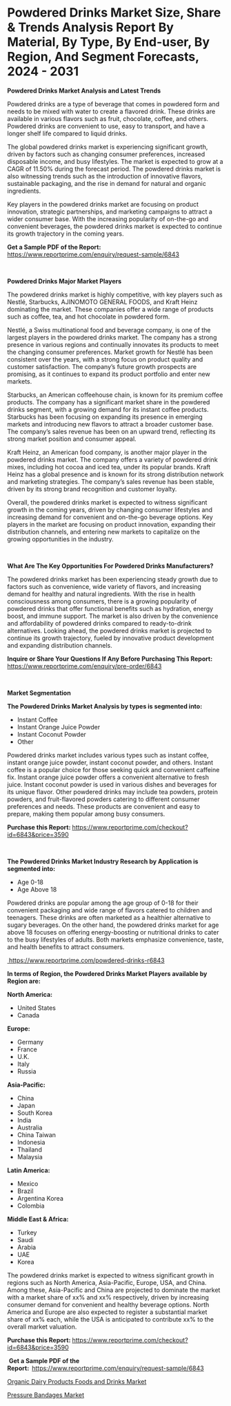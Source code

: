 <p><h1>Powdered Drinks Market Size, Share & Trends Analysis Report By Material, By Type, By End-user, By Region, And Segment Forecasts, 2024 - 2031</h1></p><p><strong>Powdered Drinks Market Analysis and Latest Trends</strong></p>
<p><p>Powdered drinks are a type of beverage that comes in powdered form and needs to be mixed with water to create a flavored drink. These drinks are available in various flavors such as fruit, chocolate, coffee, and others. Powdered drinks are convenient to use, easy to transport, and have a longer shelf life compared to liquid drinks.</p><p>The global powdered drinks market is experiencing significant growth, driven by factors such as changing consumer preferences, increased disposable income, and busy lifestyles. The market is expected to grow at a CAGR of 11.50% during the forecast period. The powdered drinks market is also witnessing trends such as the introduction of innovative flavors, sustainable packaging, and the rise in demand for natural and organic ingredients.</p><p>Key players in the powdered drinks market are focusing on product innovation, strategic partnerships, and marketing campaigns to attract a wider consumer base. With the increasing popularity of on-the-go and convenient beverages, the powdered drinks market is expected to continue its growth trajectory in the coming years.</p></p>
<p><strong>Get a Sample PDF of the Report:&nbsp;</strong> <a href="https://www.reportprime.com/enquiry/request-sample/6843">https://www.reportprime.com/enquiry/request-sample/6843</a></p>
<p>&nbsp;</p>
<p><strong>Powdered Drinks Major Market Players</strong></p>
<p><p>The powdered drinks market is highly competitive, with key players such as Nestlé, Starbucks, AJINOMOTO GENERAL FOODS, and Kraft Heinz dominating the market. These companies offer a wide range of products such as coffee, tea, and hot chocolate in powdered form.</p><p>Nestlé, a Swiss multinational food and beverage company, is one of the largest players in the powdered drinks market. The company has a strong presence in various regions and continually innovates its products to meet the changing consumer preferences. Market growth for Nestlé has been consistent over the years, with a strong focus on product quality and customer satisfaction. The company’s future growth prospects are promising, as it continues to expand its product portfolio and enter new markets.</p><p>Starbucks, an American coffeehouse chain, is known for its premium coffee products. The company has a significant market share in the powdered drinks segment, with a growing demand for its instant coffee products. Starbucks has been focusing on expanding its presence in emerging markets and introducing new flavors to attract a broader customer base. The company’s sales revenue has been on an upward trend, reflecting its strong market position and consumer appeal.</p><p>Kraft Heinz, an American food company, is another major player in the powdered drinks market. The company offers a variety of powdered drink mixes, including hot cocoa and iced tea, under its popular brands. Kraft Heinz has a global presence and is known for its strong distribution network and marketing strategies. The company’s sales revenue has been stable, driven by its strong brand recognition and customer loyalty.</p><p>Overall, the powdered drinks market is expected to witness significant growth in the coming years, driven by changing consumer lifestyles and increasing demand for convenient and on-the-go beverage options. Key players in the market are focusing on product innovation, expanding their distribution channels, and entering new markets to capitalize on the growing opportunities in the industry.</p></p>
<p>&nbsp;</p>
<p><strong>What Are The Key Opportunities For Powdered Drinks Manufacturers?</strong></p>
<p><p>The powdered drinks market has been experiencing steady growth due to factors such as convenience, wide variety of flavors, and increasing demand for healthy and natural ingredients. With the rise in health consciousness among consumers, there is a growing popularity of powdered drinks that offer functional benefits such as hydration, energy boost, and immune support. The market is also driven by the convenience and affordability of powdered drinks compared to ready-to-drink alternatives. Looking ahead, the powdered drinks market is projected to continue its growth trajectory, fueled by innovative product development and expanding distribution channels.</p></p>
<p><strong>Inquire or Share Your Questions If Any Before Purchasing This Report:</strong> <a href="https://www.reportprime.com/enquiry/pre-order/6843">https://www.reportprime.com/enquiry/pre-order/6843</a></p>
<p>&nbsp;</p>
<p><strong>Market Segmentation</strong></p>
<p><strong>The Powdered Drinks Market Analysis by types is segmented into:</strong></p>
<p><ul><li>Instant Coffee</li><li>Instant Orange Juice Powder</li><li>Instant Coconut Powder</li><li>Other</li></ul></p>
<p><p>Powdered drinks market includes various types such as instant coffee, instant orange juice powder, instant coconut powder, and others. Instant coffee is a popular choice for those seeking quick and convenient caffeine fix. Instant orange juice powder offers a convenient alternative to fresh juice. Instant coconut powder is used in various dishes and beverages for its unique flavor. Other powdered drinks may include tea powders, protein powders, and fruit-flavored powders catering to different consumer preferences and needs. These products are convenient and easy to prepare, making them popular among busy consumers.</p></p>
<p><strong>Purchase this Report:&nbsp;</strong><a href="https://www.reportprime.com/checkout?id=6843&price=3590">https://www.reportprime.com/checkout?id=6843&price=3590</a></p>
<p>&nbsp;</p>
<p><strong>The Powdered Drinks Market Industry Research by Application is segmented into:</strong></p>
<p><ul><li>Age 0-18</li><li>Age Above 18</li></ul></p>
<p><p>Powdered drinks are popular among the age group of 0-18 for their convenient packaging and wide range of flavors catered to children and teenagers. These drinks are often marketed as a healthier alternative to sugary beverages. On the other hand, the powdered drinks market for age above 18 focuses on offering energy-boosting or nutritional drinks to cater to the busy lifestyles of adults. Both markets emphasize convenience, taste, and health benefits to attract consumers.</p></p>
<p><a href="https://www.reportprime.com/powdered-drinks-r6843">&nbsp;https://www.reportprime.com/powdered-drinks-r6843</a></p>
<p><strong>In terms of Region, the Powdered Drinks Market Players available by Region are:</strong></p>
<p>
    <p> <strong> North America: </strong>
        <ul>
            <li>United States</li>
            <li>Canada</li>
        </ul>
        </p> 
    <p> <strong> Europe: </strong>
        <ul>
            <li>Germany</li>
            <li>France</li>
            <li>U.K.</li>
            <li>Italy</li>
            <li>Russia</li>
        </ul>
        </p> 
    <p> <strong> Asia-Pacific: </strong>
        <ul>
            <li>China</li>
            <li>Japan</li>
            <li>South Korea</li>
            <li>India</li>
            <li>Australia</li>
            <li>China Taiwan</li>
            <li>Indonesia</li>
            <li>Thailand</li>
            <li>Malaysia</li>
        </ul>
        </p> 
    <p> <strong> Latin America: </strong>
        <ul>
            <li>Mexico</li>
            <li>Brazil</li>
            <li>Argentina Korea</li>
            <li>Colombia</li>
        </ul>
        </p> 
    <p> <strong> Middle East & Africa: </strong>
        <ul>
            <li>Turkey</li>
            <li>Saudi</li>
            <li>Arabia</li>
            <li>UAE</li>
            <li>Korea</li>
        </ul>
    </p>
    </p>
<p><p>The powdered drinks market is expected to witness significant growth in regions such as North America, Asia-Pacific, Europe, USA, and China. Among these, Asia-Pacific and China are projected to dominate the market with a market share of xx% and xx% respectively, driven by increasing consumer demand for convenient and healthy beverage options. North America and Europe are also expected to register a substantial market share of xx% each, while the USA is anticipated to contribute xx% to the overall market valuation.</p></p>
<p><strong>Purchase this Report: </strong><a href="https://www.reportprime.com/checkout?id=6843&price=3590">https://www.reportprime.com/checkout?id=6843&price=3590</a></p>
<p>&nbsp;<strong>Get a Sample PDF of the Report:&nbsp;&nbsp;</strong><a href="https://www.reportprime.com/enquiry/request-sample/6843">https://www.reportprime.com/enquiry/request-sample/6843</a></p>
<p><strong></strong></p>
<p><p><a href="https://github.com/mauripalmi/Market-Research-Report-List-5/blob/main/organic-dairy-products-foods-and-drinks-market.md">Organic Dairy Products Foods and Drinks Market</a></p><p><a href="https://medium.com/@carlahoustonh51/pressure-bandages-market-report-by-product-type-short-stretch-bandages-long-stretch-89f04cf8209a">Pressure Bandages Market</a></p></p>